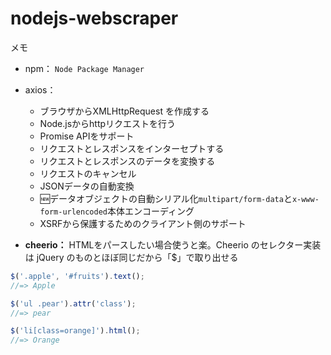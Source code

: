 # nodejs-webscraper
メモ
* npm： `Node Package Manager`
* axios：

  * ブラウザからXMLHttpRequest を作成する
  * Node.jsからhttpリクエストを行う
  * Promise APIをサポート
  * リクエストとレスポンスをインターセプトする
  * リクエストとレスポンスのデータを変換する
  * リクエストのキャンセル
  * JSONデータの自動変換
  * 🆕データオブジェクトの自動シリアル化`multipart/form-data`と`x-www-form-urlencoded`本体エンコーディング
  * XSRFから保護するためのクライアント側のサポート
* **cheerio：**
HTMLをパースしたい場合使うと楽。Cheerio のセレクター実装は jQuery のものとほぼ同じだから「$」で取り出せる

```.js
$('.apple', '#fruits').text();
//=> Apple

$('ul .pear').attr('class');
//=> pear

$('li[class=orange]').html();
//=> Orange
```
